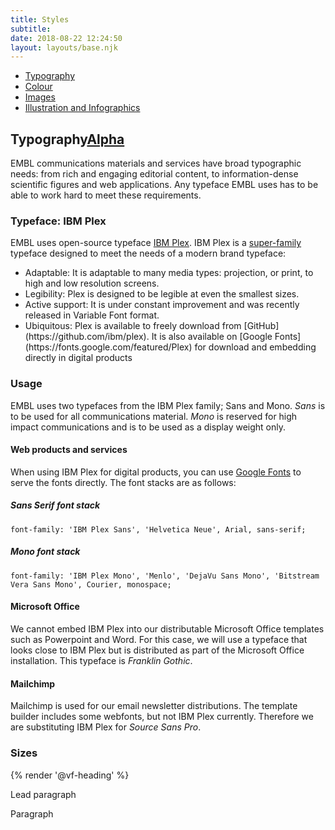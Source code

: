 ```yaml
---
title: Styles
subtitle:
date: 2018-08-22 12:24:50
layout: layouts/base.njk
---
```


<nav class="vf-navigation vf-navigation--main">
<ul class="vf-navigation__list | vf-list--inline">
<li class="vf-navigation__item vf-navigation__item--active"><a href="/styles/typography/" class="vf-navigation__link">Typography</a></li>
<li class="vf-navigation__item"><a href="/styles/colour/" class="vf-navigation__link">Colour</a></li>
<li class="vf-navigation__item"><a href="/styles/images/" class="vf-navigation__link">Images</a></li>
<li class="vf-navigation__item"><a href="/styles/illustration-and-infographics/" class="vf-navigation__link">Illustration and Infographics</a></li>
</ul>
</nav>

<section class="vf-intro | embl-grid embl-grid--has-centered-content">
<div><!-- empty --></div>
<div>
<h1 class="vf-intro__heading vf-intro__heading--has-tag">Typography<a href="#" class="vf-badge vf-badge--primary vf-badge--phases">Alpha</a></h1>
<p class="vf-lede">EMBL communications materials and services have broad typographic needs: from rich and engaging editorial content, to information-dense scientific figures and web applications. Any typeface EMBL uses has to be able to work hard to meet these requirements.</p>
</div>
</section>

<section class="embl-grid embl-grid--has-centered-content">

<div></div>
<div class="vf-content">

### Typeface: IBM Plex

EMBL uses open-source typeface [IBM Plex](https://github.com/ibm/plex). IBM Plex is a [super-family](https://en.wikipedia.org/wiki/Font_superfamily) typeface designed to meet the needs of a modern brand typeface:

<ul class="vf-list vf-list--unordered">
<li class="vf-list__item">Adaptable: It is adaptable to many media types: projection, or print, to high and low resolution screens. </li>
<li class="vf-list__item">Legibility: Plex is designed to be legible at even the smallest sizes.</li>
<li class="vf-list__item">Active support: It is under constant improvement and was recently released in Variable Font format. </li>
<li class="vf-list__item">Ubiquitous: Plex is available to freely download from [GitHub](https://github.com/ibm/plex). It is also available on [Google Fonts](https://fonts.google.com/featured/Plex) for download and embedding directly in digital products</li>
</ul>

### Usage

EMBL uses two typefaces from the IBM Plex family; Sans and Mono. *Sans* is to be used for all communications material. *Mono* is reserved for high impact communications and is to be used as a display weight only.

#### Web products and services

When using IBM Plex for digital products, you can use [Google Fonts](https://fonts.google.com/featured/Plex) to serve the fonts directly. The font stacks are as follows:

##### Sans Serif font stack

```
font-family: 'IBM Plex Sans', 'Helvetica Neue', Arial, sans-serif;
```

##### Mono font stack

```
font-family: 'IBM Plex Mono', 'Menlo', 'DejaVu Sans Mono', 'Bitstream Vera Sans Mono', Courier, monospace;
```

#### Microsoft Office

We cannot embed IBM Plex into our distributable Microsoft Office templates such as Powerpoint and Word. For this case, we will use a typeface that looks close to IBM Plex but is distributed as part of the Microsoft Office installation. This typeface is *Franklin Gothic*.

#### Mailchimp

Mailchimp is used for our email newsletter distributions. The template builder includes some webfonts, but not IBM Plex currently. Therefore we are substituting IBM Plex for *Source Sans Pro*.

</div>
</section>

<section class="embl-grid embl-grid--has-centered-content">
<div></div>
<div>

<h3 class="vf-text vf-text--heading-l">Sizes</h3>

{% render '@vf-heading' %}

<p>Lead paragraph</p>
<p>Paragraph</p>
</div>
</section>
